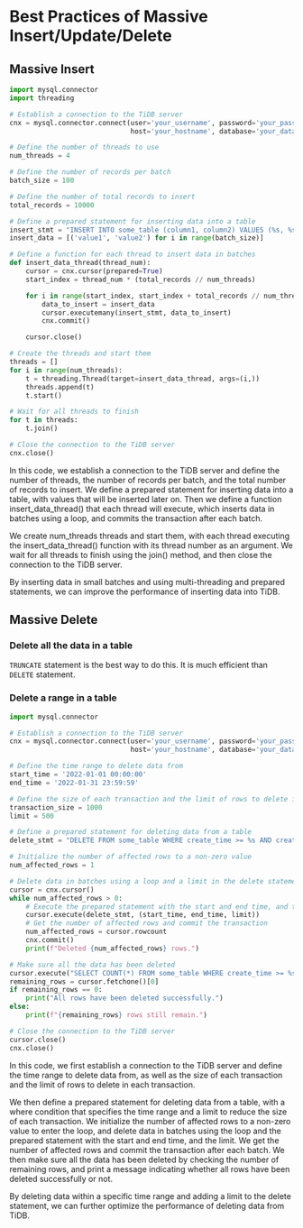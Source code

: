 # Best Practices of Massive Insert/Update/Delete

## Massive Insert
```python
import mysql.connector
import threading

# Establish a connection to the TiDB server
cnx = mysql.connector.connect(user='your_username', password='your_password',
                              host='your_hostname', database='your_database')

# Define the number of threads to use
num_threads = 4

# Define the number of records per batch
batch_size = 100

# Define the number of total records to insert
total_records = 10000

# Define a prepared statement for inserting data into a table
insert_stmt = "INSERT INTO some_table (column1, column2) VALUES (%s, %s)"
insert_data = [('value1', 'value2') for i in range(batch_size)]

# Define a function for each thread to insert data in batches
def insert_data_thread(thread_num):
    cursor = cnx.cursor(prepared=True)
    start_index = thread_num * (total_records // num_threads)

    for i in range(start_index, start_index + total_records // num_threads, batch_size):
        data_to_insert = insert_data
        cursor.executemany(insert_stmt, data_to_insert)
        cnx.commit()

    cursor.close()

# Create the threads and start them
threads = []
for i in range(num_threads):
    t = threading.Thread(target=insert_data_thread, args=(i,))
    threads.append(t)
    t.start()

# Wait for all threads to finish
for t in threads:
    t.join()

# Close the connection to the TiDB server
cnx.close()

```

In this code, we establish a connection to the TiDB server and define the number of threads, the number of records per batch, and the total number of records to insert. We define a prepared statement for inserting data into a table, with values that will be inserted later on. Then we define a function insert_data_thread() that each thread will execute, which inserts data in batches using a loop, and commits the transaction after each batch.

We create num_threads threads and start them, with each thread executing the insert_data_thread() function with its thread number as an argument. We wait for all threads to finish using the join() method, and then close the connection to the TiDB server.

By inserting data in small batches and using multi-threading and prepared statements, we can improve the performance of inserting data into TiDB.

## Massive Delete

### Delete all the data in a table
`TRUNCATE` statement is the best way to do this. It is much efficient than `DELETE` statement.

### Delete a range in a table

```python
import mysql.connector

# Establish a connection to the TiDB server
cnx = mysql.connector.connect(user='your_username', password='your_password',
                              host='your_hostname', database='your_database')

# Define the time range to delete data from
start_time = '2022-01-01 00:00:00'
end_time = '2022-01-31 23:59:59'

# Define the size of each transaction and the limit of rows to delete in each transaction
transaction_size = 1000
limit = 500

# Define a prepared statement for deleting data from a table
delete_stmt = "DELETE FROM some_table WHERE create_time >= %s AND create_time <= %s LIMIT %s"

# Initialize the number of affected rows to a non-zero value
num_affected_rows = 1

# Delete data in batches using a loop and a limit in the delete statement
cursor = cnx.cursor()
while num_affected_rows > 0:
    # Execute the prepared statement with the start and end time, and the limit
    cursor.execute(delete_stmt, (start_time, end_time, limit))
    # Get the number of affected rows and commit the transaction
    num_affected_rows = cursor.rowcount
    cnx.commit()
    print(f"Deleted {num_affected_rows} rows.")

# Make sure all the data has been deleted
cursor.execute("SELECT COUNT(*) FROM some_table WHERE create_time >= %s AND create_time <= %s", (start_time, end_time))
remaining_rows = cursor.fetchone()[0]
if remaining_rows == 0:
    print("All rows have been deleted successfully.")
else:
    print(f"{remaining_rows} rows still remain.")

# Close the connection to the TiDB server
cursor.close()
cnx.close()
```
In this code, we first establish a connection to the TiDB server and define the time range to delete data from, as well as the size of each transaction and the limit of rows to delete in each transaction.

We then define a prepared statement for deleting data from a table, with a where condition that specifies the time range and a limit to reduce the size of each transaction. We initialize the number of affected rows to a non-zero value to enter the loop, and delete data in batches using the loop and the prepared statement with the start and end time, and the limit. We get the number of affected rows and commit the transaction after each batch. We then make sure all the data has been deleted by checking the number of remaining rows, and print a message indicating whether all rows have been deleted successfully or not.

By deleting data within a specific time range and adding a limit to the delete statement, we can further optimize the performance of deleting data from TiDB.


